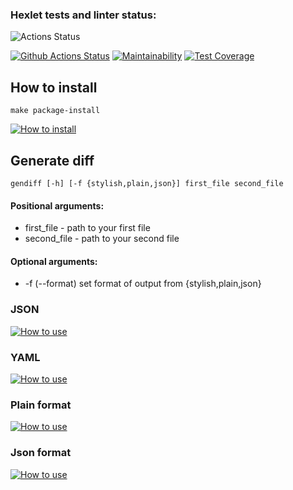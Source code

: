 ### Hexlet tests and linter status:
![Actions Status](/workflows/hexlet-check/badge.svg)

[![Github Actions Status](https://github.com/vcslav-v/python-project-lvl2/workflows/CI/badge.svg)](https://github.com/vcslav-v/python-project-lvl2/actions) [![Maintainability](https://api.codeclimate.com/v1/badges/0c60bc9aed629050ebb8/maintainability)](https://codeclimate.com/github/vcslav-v/python-project-lvl2/maintainability) [![Test Coverage](https://api.codeclimate.com/v1/badges/0c60bc9aed629050ebb8/test_coverage)](https://codeclimate.com/github/vcslav-v/python-project-lvl2/test_coverage)


## How to install

```
make package-install
```

[![How to install](https://asciinema.org/a/8cUjX02pgH3WUvhPhCeDnukCg.svg)](https://asciinema.org/a/8cUjX02pgH3WUvhPhCeDnukCg?autoplay=1)


## Generate diff

```
gendiff [-h] [-f {stylish,plain,json}] first_file second_file
```

#### Positional arguments:
* first_file - path to your first file
* second_file - path to your second file

#### Optional arguments:
* -f (--format) set format of output from {stylish,plain,json}
                        

### JSON
[![How to use](https://asciinema.org/a/2L8JlPODkCWd2Ss3ON2IqqbdG.svg)](https://asciinema.org/a/2L8JlPODkCWd2Ss3ON2IqqbdG?autoplay=1)

### YAML
[![How to use](https://asciinema.org/a/11uxO6vWypUr5M20m9yaLw5m3.svg)](https://asciinema.org/a/11uxO6vWypUr5M20m9yaLw5m3?autoplay=1)

### Plain format 
[![How to use](https://asciinema.org/a/J98uoQcYmLUL2YPWUNXjC8VPc.svg)](https://asciinema.org/a/J98uoQcYmLUL2YPWUNXjC8VPc?autoplay=1)

### Json format
[![How to use](https://asciinema.org/a/YeIMuWXMm3GKEt4WT4UqekGyJ.svg)](https://asciinema.org/a/YeIMuWXMm3GKEt4WT4UqekGyJ?autoplay=1)

